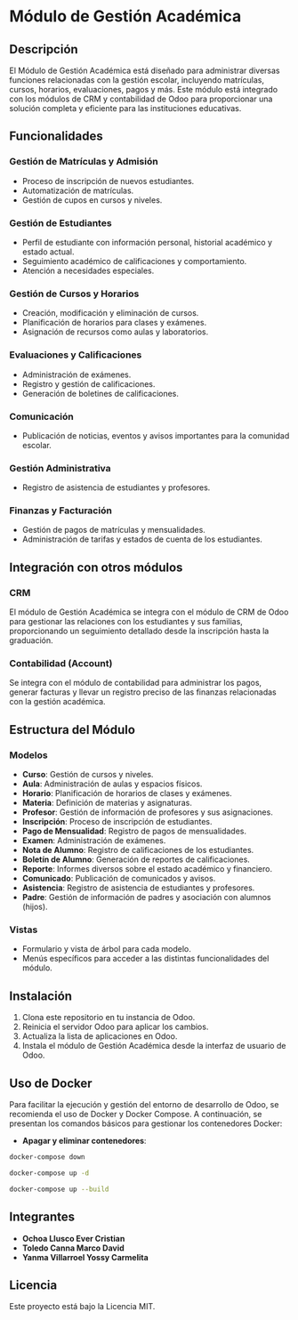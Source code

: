 # Módulo de Gestión Académica

## Descripción

El Módulo de Gestión Académica está diseñado para administrar diversas funciones relacionadas con la gestión escolar, incluyendo matrículas, cursos, horarios, evaluaciones, pagos y más. Este módulo está integrado con los módulos de CRM y contabilidad de Odoo para proporcionar una solución completa y eficiente para las instituciones educativas.

## Funcionalidades

### Gestión de Matrículas y Admisión
- Proceso de inscripción de nuevos estudiantes.
- Automatización de matrículas.
- Gestión de cupos en cursos y niveles.

### Gestión de Estudiantes
- Perfil de estudiante con información personal, historial académico y estado actual.
- Seguimiento académico de calificaciones y comportamiento.
- Atención a necesidades especiales.

### Gestión de Cursos y Horarios
- Creación, modificación y eliminación de cursos.
- Planificación de horarios para clases y exámenes.
- Asignación de recursos como aulas y laboratorios.

### Evaluaciones y Calificaciones
- Administración de exámenes.
- Registro y gestión de calificaciones.
- Generación de boletines de calificaciones.

### Comunicación
- Publicación de noticias, eventos y avisos importantes para la comunidad escolar.

### Gestión Administrativa
- Registro de asistencia de estudiantes y profesores.

### Finanzas y Facturación
- Gestión de pagos de matrículas y mensualidades.
- Administración de tarifas y estados de cuenta de los estudiantes.

## Integración con otros módulos

### CRM
El módulo de Gestión Académica se integra con el módulo de CRM de Odoo para gestionar las relaciones con los estudiantes y sus familias, proporcionando un seguimiento detallado desde la inscripción hasta la graduación.

### Contabilidad (Account)
Se integra con el módulo de contabilidad para administrar los pagos, generar facturas y llevar un registro preciso de las finanzas relacionadas con la gestión académica.

## Estructura del Módulo

### Modelos

- **Curso**: Gestión de cursos y niveles.
- **Aula**: Administración de aulas y espacios físicos.
- **Horario**: Planificación de horarios de clases y exámenes.
- **Materia**: Definición de materias y asignaturas.
- **Profesor**: Gestión de información de profesores y sus asignaciones.
- **Inscripción**: Proceso de inscripción de estudiantes.
- **Pago de Mensualidad**: Registro de pagos de mensualidades.
- **Examen**: Administración de exámenes.
- **Nota de Alumno**: Registro de calificaciones de los estudiantes.
- **Boletín de Alumno**: Generación de reportes de calificaciones.
- **Reporte**: Informes diversos sobre el estado académico y financiero.
- **Comunicado**: Publicación de comunicados y avisos.
- **Asistencia**: Registro de asistencia de estudiantes y profesores.
- **Padre**: Gestión de información de padres y asociación con alumnos (hijos).

### Vistas

- Formulario y vista de árbol para cada modelo.
- Menús específicos para acceder a las distintas funcionalidades del módulo.

## Instalación

1. Clona este repositorio en tu instancia de Odoo.
2. Reinicia el servidor Odoo para aplicar los cambios.
3. Actualiza la lista de aplicaciones en Odoo.
4. Instala el módulo de Gestión Académica desde la interfaz de usuario de Odoo.

## Uso de Docker

Para facilitar la ejecución y gestión del entorno de desarrollo de Odoo, se recomienda el uso de Docker y Docker Compose. A continuación, se presentan los comandos básicos para gestionar los contenedores Docker:

- **Apagar y eliminar contenedores**:

```sh
docker-compose down
```
```sh
docker-compose up -d
```
```sh
docker-compose up --build
```

## Integrantes

- **Ochoa Llusco Ever Cristian**
- **Toledo Canna Marco David**
- **Yanma Villarroel Yossy Carmelita**

## Licencia

Este proyecto está bajo la Licencia MIT.
